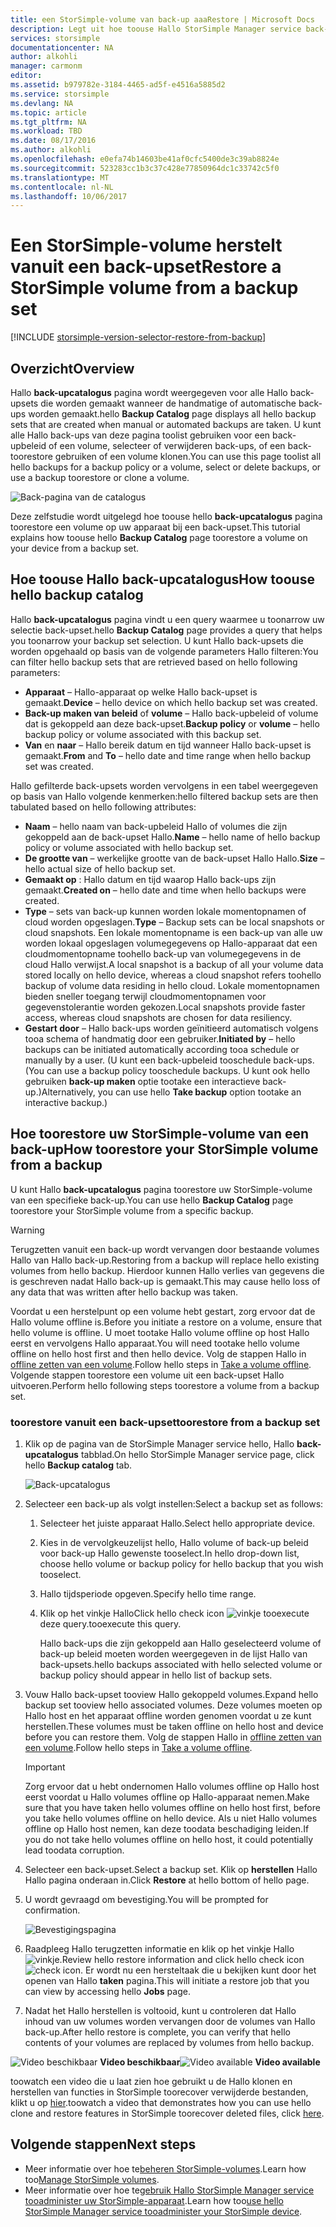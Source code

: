 ```yaml
---
title: een StorSimple-volume van back-up aaaRestore | Microsoft Docs
description: Legt uit hoe toouse Hallo StorSimple Manager service back-upcatalogus pagina toorestore een StorSimple-volume vanuit een back-upset.
services: storsimple
documentationcenter: NA
author: alkohli
manager: carmonm
editor: 
ms.assetid: b979782e-3184-4465-ad5f-e4516a5885d2
ms.service: storsimple
ms.devlang: NA
ms.topic: article
ms.tgt_pltfrm: NA
ms.workload: TBD
ms.date: 08/17/2016
ms.author: alkohli
ms.openlocfilehash: e0efa74b14603be41af0cfc5400de3c39ab8824e
ms.sourcegitcommit: 523283cc1b3c37c428e77850964dc1c33742c5f0
ms.translationtype: MT
ms.contentlocale: nl-NL
ms.lasthandoff: 10/06/2017
---
```

# <a name="restore-a-storsimple-volume-from-a-backup-set"></a><span data-ttu-id="72b1d-103">Een StorSimple-volume herstelt vanuit een back-upset</span><span class="sxs-lookup"><span data-stu-id="72b1d-103">Restore a StorSimple volume from a backup set</span></span>
[!INCLUDE [storsimple-version-selector-restore-from-backup](../../includes/storsimple-version-selector-restore-from-backup.md)]

## <a name="overview"></a><span data-ttu-id="72b1d-104">Overzicht</span><span class="sxs-lookup"><span data-stu-id="72b1d-104">Overview</span></span>
<span data-ttu-id="72b1d-105">Hallo **back-upcatalogus** pagina wordt weergegeven voor alle Hallo back-upsets die worden gemaakt wanneer de handmatige of automatische back-ups worden gemaakt.</span><span class="sxs-lookup"><span data-stu-id="72b1d-105">hello **Backup Catalog** page displays all hello backup sets that are created when manual or automated backups are taken.</span></span> <span data-ttu-id="72b1d-106">U kunt alle Hallo back-ups van deze pagina toolist gebruiken voor een back-upbeleid of een volume, selecteer of verwijderen back-ups, of een back-toorestore gebruiken of een volume klonen.</span><span class="sxs-lookup"><span data-stu-id="72b1d-106">You can use this page toolist all hello backups for a backup policy or a volume, select or delete backups, or use a backup toorestore or clone a volume.</span></span>

 ![Back-pagina van de catalogus](./media/storsimple-restore-from-backup-set/HCS_BackupCatalog.png)

<span data-ttu-id="72b1d-108">Deze zelfstudie wordt uitgelegd hoe toouse hello **back-upcatalogus** pagina toorestore een volume op uw apparaat bij een back-upset.</span><span class="sxs-lookup"><span data-stu-id="72b1d-108">This tutorial explains how toouse hello **Backup Catalog** page toorestore a volume on your device from a backup set.</span></span>

## <a name="how-toouse-hello-backup-catalog"></a><span data-ttu-id="72b1d-109">Hoe toouse Hallo back-upcatalogus</span><span class="sxs-lookup"><span data-stu-id="72b1d-109">How toouse hello backup catalog</span></span>
<span data-ttu-id="72b1d-110">Hallo **back-upcatalogus** pagina vindt u een query waarmee u toonarrow uw selectie back-upset.</span><span class="sxs-lookup"><span data-stu-id="72b1d-110">hello **Backup Catalog** page provides a query that helps you toonarrow your backup set selection.</span></span> <span data-ttu-id="72b1d-111">U kunt Hallo back-upsets die worden opgehaald op basis van de volgende parameters Hallo filteren:</span><span class="sxs-lookup"><span data-stu-id="72b1d-111">You can filter hello backup sets that are retrieved based on hello following parameters:</span></span>

* <span data-ttu-id="72b1d-112">**Apparaat** – Hallo-apparaat op welke Hallo back-upset is gemaakt.</span><span class="sxs-lookup"><span data-stu-id="72b1d-112">**Device** – hello device on which hello backup set was created.</span></span>
* <span data-ttu-id="72b1d-113">**Back-up maken van beleid** of **volume** – Hallo back-upbeleid of volume dat is gekoppeld aan deze back-upset.</span><span class="sxs-lookup"><span data-stu-id="72b1d-113">**Backup policy** or **volume** – hello backup policy or volume associated with this backup set.</span></span>
* <span data-ttu-id="72b1d-114">**Van** en **naar** – Hallo bereik datum en tijd wanneer Hallo back-upset is gemaakt.</span><span class="sxs-lookup"><span data-stu-id="72b1d-114">**From** and **To** – hello date and time range when hello backup set was created.</span></span>

<span data-ttu-id="72b1d-115">Hallo gefilterde back-upsets worden vervolgens in een tabel weergegeven op basis van Hallo volgende kenmerken:</span><span class="sxs-lookup"><span data-stu-id="72b1d-115">hello filtered backup sets are then tabulated based on hello following attributes:</span></span>

* <span data-ttu-id="72b1d-116">**Naam** – hello naam van back-upbeleid Hallo of volumes die zijn gekoppeld aan de back-upset Hallo.</span><span class="sxs-lookup"><span data-stu-id="72b1d-116">**Name** – hello name of hello backup policy or volume associated with hello backup set.</span></span>
* <span data-ttu-id="72b1d-117">**De grootte van** – werkelijke grootte van de back-upset Hallo Hallo.</span><span class="sxs-lookup"><span data-stu-id="72b1d-117">**Size** – hello actual size of hello backup set.</span></span>
* <span data-ttu-id="72b1d-118">**Gemaakt op** : Hallo datum en tijd waarop Hallo back-ups zijn gemaakt.</span><span class="sxs-lookup"><span data-stu-id="72b1d-118">**Created on** – hello date and time when hello backups were created.</span></span> 
* <span data-ttu-id="72b1d-119">**Type** – sets van back-up kunnen worden lokale momentopnamen of cloud worden opgeslagen.</span><span class="sxs-lookup"><span data-stu-id="72b1d-119">**Type** – Backup sets can be local snapshots or cloud snapshots.</span></span> <span data-ttu-id="72b1d-120">Een lokale momentopname is een back-up van alle uw worden lokaal opgeslagen volumegegevens op Hallo-apparaat dat een cloudmomentopname toohello back-up van volumegegevens in de cloud Hallo verwijst.</span><span class="sxs-lookup"><span data-stu-id="72b1d-120">A local snapshot is a backup of all your volume data stored locally on hello device, whereas a cloud snapshot refers toohello backup of volume data residing in hello cloud.</span></span> <span data-ttu-id="72b1d-121">Lokale momentopnamen bieden sneller toegang terwijl cloudmomentopnamen voor gegevenstolerantie worden gekozen.</span><span class="sxs-lookup"><span data-stu-id="72b1d-121">Local snapshots provide faster access, whereas cloud snapshots are chosen for data resiliency.</span></span>
* <span data-ttu-id="72b1d-122">**Gestart door** – Hallo back-ups worden geïnitieerd automatisch volgens tooa schema of handmatig door een gebruiker.</span><span class="sxs-lookup"><span data-stu-id="72b1d-122">**Initiated by** – hello backups can be initiated automatically according tooa schedule or manually by a user.</span></span> <span data-ttu-id="72b1d-123">(U kunt een back-upbeleid tooschedule back-ups.</span><span class="sxs-lookup"><span data-stu-id="72b1d-123">(You can use a backup policy tooschedule backups.</span></span> <span data-ttu-id="72b1d-124">U kunt ook hello gebruiken **back-up maken** optie tootake een interactieve back-up.)</span><span class="sxs-lookup"><span data-stu-id="72b1d-124">Alternatively, you can use hello **Take backup** option tootake an interactive backup.)</span></span>

## <a name="how-toorestore-your-storsimple-volume-from-a-backup"></a><span data-ttu-id="72b1d-125">Hoe toorestore uw StorSimple-volume van een back-up</span><span class="sxs-lookup"><span data-stu-id="72b1d-125">How toorestore your StorSimple volume from a backup</span></span>
<span data-ttu-id="72b1d-126">U kunt Hallo **back-upcatalogus** pagina toorestore uw StorSimple-volume van een specifieke back-up.</span><span class="sxs-lookup"><span data-stu-id="72b1d-126">You can use hello **Backup Catalog** page toorestore your StorSimple volume from a specific backup.</span></span> 

> [!WARNING]
> <span data-ttu-id="72b1d-127">Terugzetten vanuit een back-up wordt vervangen door bestaande volumes Hallo van Hallo back-up.</span><span class="sxs-lookup"><span data-stu-id="72b1d-127">Restoring from a backup will replace hello existing volumes from hello backup.</span></span> <span data-ttu-id="72b1d-128">Hierdoor kunnen Hallo verlies van gegevens die is geschreven nadat Hallo back-up is gemaakt.</span><span class="sxs-lookup"><span data-stu-id="72b1d-128">This may cause hello loss of any data that was written after hello backup was taken.</span></span>
> 
> 

<span data-ttu-id="72b1d-129">Voordat u een herstelpunt op een volume hebt gestart, zorg ervoor dat de Hallo volume offline is.</span><span class="sxs-lookup"><span data-stu-id="72b1d-129">Before you initiate a restore on a volume, ensure that hello volume is offline.</span></span> <span data-ttu-id="72b1d-130">U moet tootake Hallo volume offline op host Hallo eerst en vervolgens Hallo apparaat.</span><span class="sxs-lookup"><span data-stu-id="72b1d-130">You will need tootake hello volume offline on hello host first and then hello device.</span></span> <span data-ttu-id="72b1d-131">Volg de stappen Hallo in [offline zetten van een volume](storsimple-manage-volumes.md#take-a-volume-offline).</span><span class="sxs-lookup"><span data-stu-id="72b1d-131">Follow hello steps in [Take a volume offline](storsimple-manage-volumes.md#take-a-volume-offline).</span></span> <span data-ttu-id="72b1d-132">Volgende stappen toorestore een volume uit een back-upset Hallo uitvoeren.</span><span class="sxs-lookup"><span data-stu-id="72b1d-132">Perform hello following steps toorestore a volume from a backup set.</span></span>

### <a name="toorestore-from-a-backup-set"></a><span data-ttu-id="72b1d-133">toorestore vanuit een back-upset</span><span class="sxs-lookup"><span data-stu-id="72b1d-133">toorestore from a backup set</span></span>
1. <span data-ttu-id="72b1d-134">Klik op de pagina van de StorSimple Manager service hello, Hallo **back-upcatalogus** tabblad.</span><span class="sxs-lookup"><span data-stu-id="72b1d-134">On hello StorSimple Manager service page, click hello **Backup catalog** tab.</span></span>
   
    ![Back-upcatalogus](./media/storsimple-restore-from-backup-set/HCS_Restore.png)
2. <span data-ttu-id="72b1d-136">Selecteer een back-up als volgt instellen:</span><span class="sxs-lookup"><span data-stu-id="72b1d-136">Select a backup set as follows:</span></span>
   
   1. <span data-ttu-id="72b1d-137">Selecteer het juiste apparaat Hallo.</span><span class="sxs-lookup"><span data-stu-id="72b1d-137">Select hello appropriate device.</span></span>
   2. <span data-ttu-id="72b1d-138">Kies in de vervolgkeuzelijst hello, Hallo volume of back-up beleid voor back-up Hallo gewenste tooselect.</span><span class="sxs-lookup"><span data-stu-id="72b1d-138">In hello drop-down list, choose hello volume or backup policy for hello backup that you wish tooselect.</span></span>
   3. <span data-ttu-id="72b1d-139">Hallo tijdsperiode opgeven.</span><span class="sxs-lookup"><span data-stu-id="72b1d-139">Specify hello time range.</span></span>
   4. <span data-ttu-id="72b1d-140">Klik op het vinkje Hallo</span><span class="sxs-lookup"><span data-stu-id="72b1d-140">Click hello check icon</span></span> ![vinkje](./media/storsimple-restore-from-backup-set/HCS_CheckIcon.png) <span data-ttu-id="72b1d-142">tooexecute deze query.</span><span class="sxs-lookup"><span data-stu-id="72b1d-142">tooexecute this query.</span></span>
      
      <span data-ttu-id="72b1d-143">Hallo back-ups die zijn gekoppeld aan Hallo geselecteerd volume of back-up beleid moeten worden weergegeven in de lijst Hallo van back-upsets.</span><span class="sxs-lookup"><span data-stu-id="72b1d-143">hello backups associated with hello selected volume or backup policy should appear in hello list of backup sets.</span></span>
3. <span data-ttu-id="72b1d-144">Vouw Hallo back-upset tooview Hallo gekoppeld volumes.</span><span class="sxs-lookup"><span data-stu-id="72b1d-144">Expand hello backup set tooview hello associated volumes.</span></span> <span data-ttu-id="72b1d-145">Deze volumes moeten op Hallo host en het apparaat offline worden genomen voordat u ze kunt herstellen.</span><span class="sxs-lookup"><span data-stu-id="72b1d-145">These volumes must be taken offline on hello host and device before you can restore them.</span></span> <span data-ttu-id="72b1d-146">Volg de stappen Hallo in [offline zetten van een volume](storsimple-manage-volumes.md#take-a-volume-offline).</span><span class="sxs-lookup"><span data-stu-id="72b1d-146">Follow hello steps in [Take a volume offline](storsimple-manage-volumes.md#take-a-volume-offline).</span></span>
   
   > [!IMPORTANT]
   > <span data-ttu-id="72b1d-147">Zorg ervoor dat u hebt ondernomen Hallo volumes offline op Hallo host eerst voordat u Hallo volumes offline op Hallo-apparaat nemen.</span><span class="sxs-lookup"><span data-stu-id="72b1d-147">Make sure that you have taken hello volumes offline on hello host first, before you take hello volumes offline on hello device.</span></span> <span data-ttu-id="72b1d-148">Als u niet Hallo volumes offline op Hallo host nemen, kan deze toodata beschadiging leiden.</span><span class="sxs-lookup"><span data-stu-id="72b1d-148">If you do not take hello volumes offline on hello host, it could potentially lead toodata corruption.</span></span>
   > 
   > 
4. <span data-ttu-id="72b1d-149">Selecteer een back-upset.</span><span class="sxs-lookup"><span data-stu-id="72b1d-149">Select a backup set.</span></span> <span data-ttu-id="72b1d-150">Klik op **herstellen** Hallo Hallo pagina onderaan in.</span><span class="sxs-lookup"><span data-stu-id="72b1d-150">Click **Restore** at hello bottom of hello page.</span></span>
5. <span data-ttu-id="72b1d-151">U wordt gevraagd om bevestiging.</span><span class="sxs-lookup"><span data-stu-id="72b1d-151">You will be prompted for confirmation.</span></span> 
   
    ![Bevestigingspagina](./media/storsimple-restore-from-backup-set/HCS_ConfirmRestore.png)
6. <span data-ttu-id="72b1d-153">Raadpleeg Hallo terugzetten informatie en klik op het vinkje Hallo ![vinkje](./media/storsimple-restore-from-backup-set/HCS_CheckIcon.png).</span><span class="sxs-lookup"><span data-stu-id="72b1d-153">Review hello restore information and click hello check icon ![check icon](./media/storsimple-restore-from-backup-set/HCS_CheckIcon.png).</span></span> <span data-ttu-id="72b1d-154">Er wordt nu een hersteltaak die u bekijken kunt door het openen van Hallo **taken** pagina.</span><span class="sxs-lookup"><span data-stu-id="72b1d-154">This will initiate a restore job that you can view by accessing hello **Jobs** page.</span></span> 
7. <span data-ttu-id="72b1d-155">Nadat het Hallo herstellen is voltooid, kunt u controleren dat Hallo inhoud van uw volumes worden vervangen door de volumes van Hallo back-up.</span><span class="sxs-lookup"><span data-stu-id="72b1d-155">After hello restore is complete, you can verify that hello contents of your volumes are replaced by volumes from hello backup.</span></span>

<span data-ttu-id="72b1d-156">![Video beschikbaar](./media/storsimple-restore-from-backup-set/Video_icon.png) **Video beschikbaar**</span><span class="sxs-lookup"><span data-stu-id="72b1d-156">![Video available](./media/storsimple-restore-from-backup-set/Video_icon.png) **Video available**</span></span>

<span data-ttu-id="72b1d-157">toowatch een video die u laat zien hoe gebruikt u de Hallo klonen en herstellen van functies in StorSimple toorecover verwijderde bestanden, klikt u op [hier](https://azure.microsoft.com/documentation/videos/storsimple-recover-deleted-files-with-storsimple/).</span><span class="sxs-lookup"><span data-stu-id="72b1d-157">toowatch a video that demonstrates how you can use hello clone and restore features in StorSimple toorecover deleted files, click [here](https://azure.microsoft.com/documentation/videos/storsimple-recover-deleted-files-with-storsimple/).</span></span>

## <a name="next-steps"></a><span data-ttu-id="72b1d-158">Volgende stappen</span><span class="sxs-lookup"><span data-stu-id="72b1d-158">Next steps</span></span>
* <span data-ttu-id="72b1d-159">Meer informatie over hoe te[beheren StorSimple-volumes](storsimple-manage-volumes.md).</span><span class="sxs-lookup"><span data-stu-id="72b1d-159">Learn how too[Manage StorSimple volumes](storsimple-manage-volumes.md).</span></span>
* <span data-ttu-id="72b1d-160">Meer informatie over hoe te[gebruik Hallo StorSimple Manager service tooadminister uw StorSimple-apparaat](storsimple-manager-service-administration.md).</span><span class="sxs-lookup"><span data-stu-id="72b1d-160">Learn how too[use hello StorSimple Manager service tooadminister your StorSimple device](storsimple-manager-service-administration.md).</span></span>

